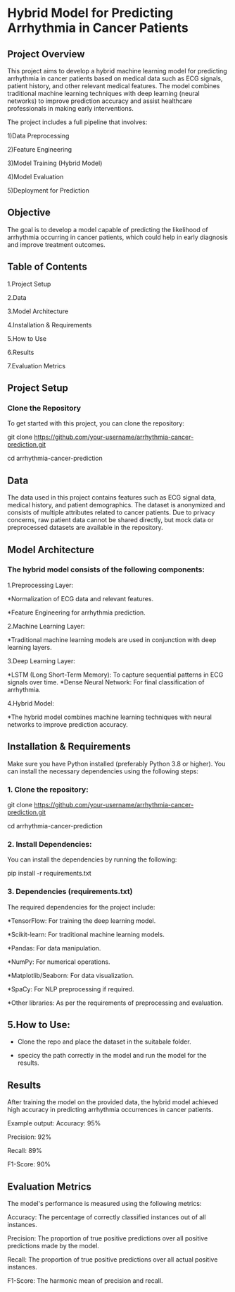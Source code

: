 # Hybrid Model for Predicting Arrhythmia in Cancer Patients

## Project Overview

This project aims to develop a hybrid machine learning model for predicting arrhythmia in cancer patients based on medical data such as ECG signals, patient history, and other relevant medical features. The model combines traditional machine learning techniques with deep learning (neural networks) to improve prediction accuracy and assist healthcare professionals in making early interventions.

The project includes a full pipeline that involves:

1)Data Preprocessing

2)Feature Engineering

3)Model Training (Hybrid Model)

4)Model Evaluation

5)Deployment for Prediction

## Objective

The goal is to develop a model capable of predicting the likelihood of arrhythmia occurring in cancer patients, which could help in early diagnosis and improve treatment outcomes.

## Table of Contents

1.Project Setup

2.Data

3.Model Architecture

4.Installation & Requirements

5.How to Use

6.Results

7.Evaluation Metrics

## Project Setup

### Clone the Repository

To get started with this project, you can clone the repository:

git clone https://github.com/your-username/arrhythmia-cancer-prediction.git

cd arrhythmia-cancer-prediction

## Data

The data used in this project contains features such as ECG signal data, medical history, and patient demographics. The dataset is anonymized and consists of multiple attributes related to cancer patients. Due to privacy concerns, raw patient data cannot be shared directly, but mock data or preprocessed datasets are available in the repository.

## Model Architecture

### The hybrid model consists of the following components:

1.Preprocessing Layer:

*Normalization of ECG data and relevant features.

*Feature Engineering for arrhythmia prediction.

2.Machine Learning Layer:

*Traditional machine learning models are used in conjunction with deep learning layers.

3.Deep Learning Layer:

*LSTM (Long Short-Term Memory): To capture sequential patterns in ECG signals over time.
*Dense Neural Network: For final classification of arrhythmia.

4.Hybrid Model: 

*The hybrid model combines machine learning techniques with neural networks to improve prediction accuracy.

## Installation & Requirements

Make sure you have Python installed (preferably Python 3.8 or higher). You can install the necessary dependencies using the following steps:

### 1. Clone the repository:

git clone https://github.com/your-username/arrhythmia-cancer-prediction.git

cd arrhythmia-cancer-prediction

### 2. Install Dependencies:

You can install the dependencies by running the following:

pip install -r requirements.txt

### 3. Dependencies (requirements.txt)

The required dependencies for the project include:

*TensorFlow: For training the deep learning model.

*Scikit-learn: For traditional machine learning models.

*Pandas: For data manipulation.

*NumPy: For numerical operations.

*Matplotlib/Seaborn: For data visualization.

*SpaCy: For NLP preprocessing if required.

*Other libraries: As per the requirements of preprocessing and evaluation.

## 5.How to Use:

* Clone the repo and place the dataset in the suitabale folder.
  
* specicy the path correctly in the model and run the model for the results.


## Results

After training the model on the provided data, the hybrid model achieved high accuracy in predicting arrhythmia occurrences in cancer patients.

Example output:
Accuracy: 95%

Precision: 92%

Recall: 89%

F1-Score: 90%

## Evaluation Metrics

The model's performance is measured using the following metrics:

Accuracy: The percentage of correctly classified instances out of all instances.

Precision: The proportion of true positive predictions over all positive predictions made by the model.

Recall: The proportion of true positive predictions over all actual positive instances.

F1-Score: The harmonic mean of precision and recall.





